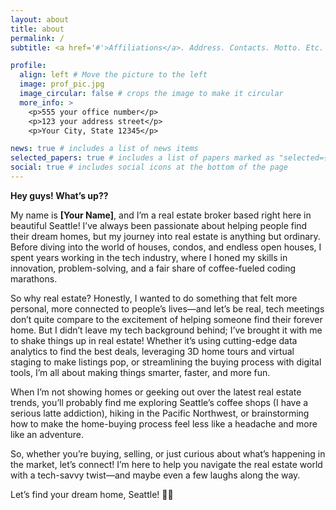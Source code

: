 ```yaml
---
layout: about
title: about
permalink: /
subtitle: <a href='#'>Affiliations</a>. Address. Contacts. Motto. Etc.

profile:
  align: left # Move the picture to the left
  image: prof_pic.jpg
  image_circular: false # crops the image to make it circular
  more_info: >
    <p>555 your office number</p>
    <p>123 your address street</p>
    <p>Your City, State 12345</p>

news: true # includes a list of news items
selected_papers: true # includes a list of papers marked as "selected={true}"
social: true # includes social icons at the bottom of the page
---
```


**Hey guys! What’s up??**

My name is **[Your Name]**, and I’m a real estate broker based right here in beautiful Seattle! I’ve always been passionate about helping people find their dream homes, but my journey into real estate is anything but ordinary. Before diving into the world of houses, condos, and endless open houses, I spent years working in the tech industry, where I honed my skills in innovation, problem-solving, and a fair share of coffee-fueled coding marathons.

So why real estate? Honestly, I wanted to do something that felt more personal, more connected to people’s lives—and let’s be real, tech meetings don’t quite compare to the excitement of helping someone find their forever home. But I didn’t leave my tech background behind; I’ve brought it with me to shake things up in real estate! Whether it’s using cutting-edge data analytics to find the best deals, leveraging 3D home tours and virtual staging to make listings pop, or streamlining the buying process with digital tools, I’m all about making things smarter, faster, and more fun.

When I’m not showing homes or geeking out over the latest real estate trends, you’ll probably find me exploring Seattle’s coffee shops (I have a serious latte addiction), hiking in the Pacific Northwest, or brainstorming how to make the home-buying process feel less like a headache and more like an adventure.

So, whether you’re buying, selling, or just curious about what’s happening in the market, let’s connect! I’m here to help you navigate the real estate world with a tech-savvy twist—and maybe even a few laughs along the way.

Let’s find your dream home, Seattle! 🏡✨
